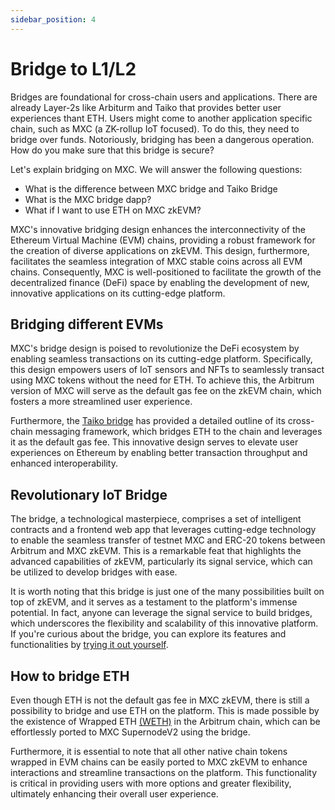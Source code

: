```yaml
---
sidebar_position: 4
---
```


# Bridge to L1/L2

Bridges are foundational for cross-chain users and applications. There are already Layer-2s like Arbiturm and Taiko that provides better user experiences thant ETH. Users might come to another application specific chain, such as MXC (a ZK-rollup IoT focused). To do this, they need to bridge over funds. Notoriously, bridging has been a dangerous operation. How do you make sure that this bridge is secure?

Let's explain bridging on MXC. We will answer the following questions:

- What is the difference between MXC bridge and Taiko Bridge
- What is the MXC bridge dapp?
- What if I want to use ETH on MXC zkEVM?

MXC's innovative bridging design enhances the interconnectivity of the Ethereum Virtual Machine (EVM) chains, providing a robust framework for the creation of diverse applications on zkEVM. This design, furthermore, facilitates the seamless integration of MXC stable coins across all EVM chains. Consequently, MXC is well-positioned to facilitate the growth of the decentralized finance (DeFi) space by enabling the development of new, innovative applications on its cutting-edge platform.

## Bridging different EVMs

MXC's bridge design is poised to revolutionize the DeFi ecosystem by enabling seamless transactions on its cutting-edge platform. Specifically, this design empowers users of IoT sensors and NFTs to seamlessly transact using MXC tokens without the need for ETH. To achieve this, the Arbitrum version of MXC will serve as the default gas fee on the zkEVM chain, which fosters a more streamlined user experience.

Furthermore, the [Taiko bridge](https://taiko.xyz/docs/concepts/bridging/cross-chain-messaging) has provided a detailed outline of its cross-chain messaging framework, which bridges ETH to the chain and leverages it as the default gas fee. This innovative design serves to elevate user experiences on Ethereum by enabling better transaction throughput and enhanced interoperability.

## Revolutionary IoT Bridge

The bridge, a technological masterpiece, comprises a set of intelligent contracts and a frontend web app that leverages cutting-edge technology to enable the seamless transfer of testnet MXC and ERC-20 tokens between Arbitrum and MXC zkEVM. This is a remarkable feat that highlights the advanced capabilities of zkEVM, particularly its signal service, which can be utilized to develop bridges with ease.

It is worth noting that this bridge is just one of the many possibilities built on top of zkEVM, and it serves as a testament to the platform's immense potential. In fact, anyone can leverage the signal service to build bridges, which underscores the flexibility and scalability of this innovative platform. If you're curious about the bridge, you can explore its features and functionalities by [trying it out yourself](wannsee).


## How to bridge ETH

Even though ETH is not the default gas fee in MXC zkEVM, there is still a possibility to bridge and use ETH on the platform. This is made possible by the existence of Wrapped ETH [(WETH)](https://arbiscan.io/token/0x82af49447d8a07e3bd95bd0d56f35241523fbab1) in the Arbitrum chain, which can be effortlessly ported to MXC SupernodeV2 using the bridge.

Furthermore, it is essential to note that all other native chain tokens wrapped in EVM chains can be easily ported to MXC zkEVM to enhance interactions and streamline transactions on the platform. This functionality is critical in providing users with more options and greater flexibility, ultimately enhancing their overall user experience.
